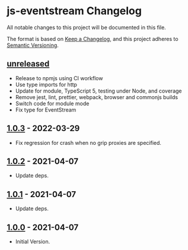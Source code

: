 # js-eventstream Changelog

All notable changes to this project will be documented in this file.

The format is based on [Keep a Changelog](https://keepachangelog.com/en/1.0.0/),
and this project adheres to [Semantic Versioning](https://semver.org/spec/v2.0.0.html).

## [unreleased]

- Release to npmjs using CI workflow
- Use type imports for http
- Update for module, TypeScript 5, testing under Node, and coverage
- Remove jest, lint, prettier, webpack, browser and commonjs builds
- Switch code for module mode
- Fix type for EventStream

## [1.0.3] - 2022-03-29

- Fix regression for crash when no grip proxies are specified.

## [1.0.2] - 2021-04-07

- Update deps.

## [1.0.1] - 2021-04-07

- Update deps.

## [1.0.0] - 2021-04-07

- Initial Version.

[unreleased]: https://github.com/fanout/js-serve-grip/compare/v1.0.3...HEAD
[1.0.3]: https://github.com/fanout/js-serve-grip/compare/1.0.2...1.0.3
[1.0.2]: https://github.com/fanout/js-serve-grip/compare/1.0.1...1.0.3
[1.0.1]: https://github.com/fanout/js-serve-grip/compare/1.0.0...1.0.1
[1.0.0]: https://github.com/fanout/js-serve-grip/releases/tag/1.0.0
